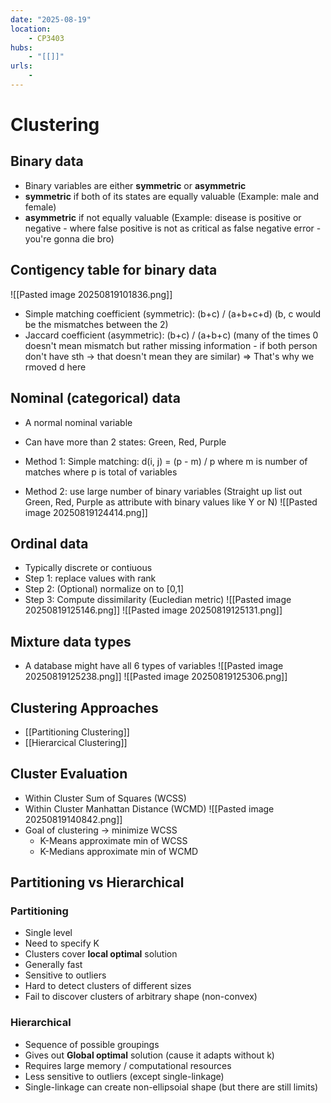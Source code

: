 ```yaml
---
date: "2025-08-19"
location: 
    - CP3403
hubs: 
    - "[[]]"
urls:
    - 
---
```


# Clustering
 

## Binary data
+ Binary variables are either **symmetric** or **asymmetric**
+ **symmetric** if both of its states are equally valuable (Example: male and female)
+ **asymmetric** if not equally valuable (Example: disease is positive or negative - where false positive is not as critical as false negative error - you're gonna die bro)

## Contigency table for binary data
![[Pasted image 20250819101836.png]]
+ Simple matching coefficient (symmetric): (b+c) / (a+b+c+d) (b, c would be the mismatches between the 2)
+ Jaccard coefficient (asymmetric): (b+c) / (a+b+c) (many of the times 0 doesn't mean mismatch but rather missing information - if both person don't have sth -> that doesn't mean they are similar) => That's why we rmoved d here

## Nominal (categorical) data
+ A normal nominal variable
+ Can have more than 2 states: Green, Red, Purple
+ Method 1: Simple matching: d(i, j) = (p - m) / p 
where m is number of matches
where p is total of variables

+ Method 2: use large number of binary variables (Straight up list out Green, Red, Purple as attribute with binary values like Y or N)
![[Pasted image 20250819124414.png]]

## Ordinal data
+ Typically discrete or contiuous
+ Step 1: replace values with rank
+ Step 2: (Optional) normalize on to \[0,1\]
+ Step 3: Compute dissimilarity (Eucledian metric)
![[Pasted image 20250819125146.png]]
![[Pasted image 20250819125131.png]]

## Mixture data types
+ A database might have all 6 types of variables
![[Pasted image 20250819125238.png]]
![[Pasted image 20250819125306.png]]

## Clustering Approaches
+ [[Partitioning Clustering]]
+ [[Hierarcical Clustering]]

## Cluster Evaluation
+ Within Cluster Sum of Squares (WCSS)
+ Within Cluster Manhattan Distance (WCMD)
![[Pasted image 20250819140842.png]]
+ Goal of clustering -> minimize WCSS
    + K-Means approximate min of WCSS
    + K-Medians approximate min of WCMD

## Partitioning vs Hierarchical
### Partitioning
+ Single level
+ Need to specify K
+ Clusters cover **local optimal** solution
+ Generally fast
+ Sensitive to outliers
+ Hard to detect clusters of different sizes
+ Fail to discover clusters of arbitrary shape (non-convex)

### Hierarchical
+ Sequence of possible groupings
+ Gives out **Global optimal** solution (cause it adapts without k)
+ Requires large memory / computational resources
+ Less sensitive to outliers (except single-linkage)
+ Single-linkage can create non-ellipsoial shape (but there are still limits)
